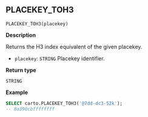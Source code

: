 ## PLACEKEY_TOH3

```sql:signature
PLACEKEY_TOH3(placekey)
```

**Description**

Returns the H3 index equivalent of the given placekey.

* `placekey`: `STRING` Placekey identifier.

**Return type**

`STRING`

**Example**

```sql
SELECT carto.PLACEKEY_TOH3('@7dd-dc3-52k');
-- 8a390cbffffffff
```
